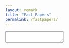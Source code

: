 ```yaml
---
layout: remark
title: "Fast Papers"
permalink: /fastpapers/
---
```


<textarea id="source" class="remark-textarea">



class: center, middle
count: false

# Fast Papers

Seungjae Ryan Lee / [endtoendAI](https://www.endtoend.ai)

Each slide summarizes a paper with few sentences and some graphics.

---

name: toc
count: false
# Table of Contents
1. [TODO](#todo)


---

name: todo
# #1. TODO







</textarea>

